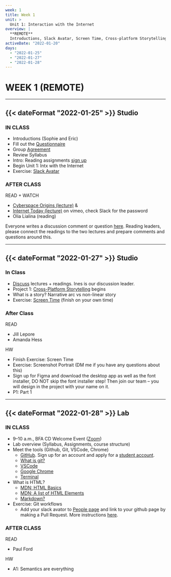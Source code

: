 ```yaml
---
week: 1
title: Week 1
unit: >
  Unit 1: Interaction with the Internet
overview: |
  **REMOTE**
  Introductions, Slack Avatar, Screen Time, Cross-platform Storytelling, What is HTML?, Semantics are everything
activeDate: "2022-01-20"
days:
  - "2022-01-25"
  - "2022-01-27"
  - "2022-01-28"
---
```

# WEEK 1 (REMOTE)

---

## {{< dateFormat "2022-01-25" >}} Studio

### IN CLASS
* Introductions (Sophie and Eric)
* Fill out the [Questionnaire](https://forms.gle/BkrA3KENkvyMUT3R7)
* Group [Agreement](https://docs.google.com/document/d/1mrQhWm7qWFMHnDrBx6WEZqPUq-Risv_e0XkSuAC8c8s/edit?usp=sharing)
* Review Syllabus
* Intro: Reading assignments [sign up](https://docs.google.com/document/d/1rixPKi2pmKr-eSfHzbp6NFr8zVOIDYezl-GbPGsvyNk/edit?usp=sharing)
* Begin Unit 1: Intx with the Internet
* Exercise: [Slack Avatar](https://docs.google.com/document/d/1J1SP_pRU17cEQI60vDPMoGeL4UbwelnhjSXvaK6A6ak/edit)

### AFTER CLASS
READ + WATCH
* [Cyberspace Origins (lecture)](https://vimeo.com/501962625) &
* [Internet Today (lecture)](https://vimeo.com/502002510) on vimeo, check Slack for the password
* Olia Lialina (reading) 
      
Everyone writes a discussion comment or question [here](https://docs.google.com/document/d/13pECGtMq4FyJFZKJK18K2bVGKaFmwI8L7armvic5zjY/edit). Reading leaders, please connect the readings to the two lectures and prepare comments and questions around this.
  
---

## {{< dateFormat "2022-01-27" >}} Studio

### In Class
* [Discuss](https://docs.google.com/document/d/13pECGtMq4FyJFZKJK18K2bVGKaFmwI8L7armvic5zjY/edit?usp=sharing) lectures + readings. Ines is our discussion leader.
* Project 1: [Cross-Platform Storytelling](https://docs.google.com/document/d/1a-WplpmLyByJrNWhDEQRrCwUGYQAd-pvgrVSm-FkTKM/edit?usp=sharing) begins
* What is a story? Narrative arc vs non-linear story
* Exercise: [Screen Time](https://docs.google.com/document/d/1BtpLHkVY5a9SusP2ECAt6sl-84yKz5pziPSQG_AE7I8/edit?usp=sharing) (finish on your own time)

### After Class
READ
* Jill Lepore
* Amanda Hess

HW
* Finish Exercise: Screen Time
* Exercise: Screenshot Portrait (DM me if you have any questions about this)
* Sign up for Figma and download the desktop app as well as the font installer, DO NOT skip the font installer step! Then join our team – you will design in the project with your name on it.
* P1: Part 1


---

## {{< dateFormat "2022-01-28" >}} Lab

### IN CLASS
* 9–10 a.m., BFA CD Welcome Event ([Zoom](https://NewSchool.zoom.us/j/98634959030))
* Lab overview (Syllabus, Assignments, course structure)
* Meet the tools (Github, Git, VSCode, Chrome)
  * [GitHub](https://github.com/). Sign up for an account and apply for a [student account](https://education.github.com/discount_requests/student_application).
  * [What is git?](https://rogerdudler.github.io/git-guide/)
  * [VSCode](https://code.visualstudio.com/)
  * [Google Chrome](https://www.google.com/chrome/)
  * [Terminal](https://developer.mozilla.org/en-US/docs/Learn/Tools_and_testing/Understanding_client-side_tools/Command_line)
* What is HTML?
  * [MDN: HTML Basics](https://developer.mozilla.org/en-US/docs/Learn/Getting_started_with_the_web/HTML_basics)
  * [MDN: A list of HTML Elements](https://developer.mozilla.org/en-US/docs/Web/HTML/Element)
  * [Markdown?](https://github.com/adam-p/markdown-here/wiki/Markdown-Cheatsheet)
* Exercise: Git workflows
  * Add your slack avator to [People page](/people) and link to your github page by making a Pull Request. More instructions [here](https://github.com/eli8527/ci22/).

### AFTER CLASS
READ
* Paul Ford

HW
* A1: Semantics are everything
